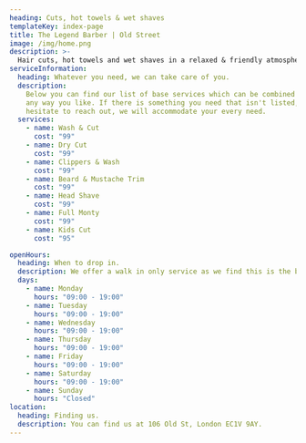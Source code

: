 ```yaml
---
heading: Cuts, hot towels & wet shaves
templateKey: index-page
title: The Legend Barber | Old Street
image: /img/home.png
description: >-
  Hair cuts, hot towels and wet shaves in a relaxed & friendly atmosphere. With our years of experience and attention to detail, you can be sure to leave feeling sharper and relaxed.
serviceInformation:
  heading: Whatever you need, we can take care of you.
  description:
    Below you can find our list of base services which can be combined
    any way you like. If there is something you need that isn't listed, don't
    hesitate to reach out, we will accommodate your every need.
  services:
    - name: Wash & Cut
      cost: "99"
    - name: Dry Cut
      cost: "99"
    - name: Clippers & Wash
      cost: "99"
    - name: Beard & Mustache Trim
      cost: "99"
    - name: Head Shave
      cost: "99"
    - name: Full Monty
      cost: "99"
    - name: Kids Cut
      cost: "95"

openHours:
  heading: When to drop in.
  description: We offer a walk in only service as we find this is the best way to make as many happy customers as possible.
  days:
    - name: Monday
      hours: "09:00 - 19:00"
    - name: Tuesday
      hours: "09:00 - 19:00"
    - name: Wednesday
      hours: "09:00 - 19:00"
    - name: Thursday
      hours: "09:00 - 19:00"
    - name: Friday
      hours: "09:00 - 19:00"
    - name: Saturday
      hours: "09:00 - 19:00"
    - name: Sunday
      hours: "Closed"
location:
  heading: Finding us.
  description: You can find us at 106 Old St, London EC1V 9AY.
---
```

